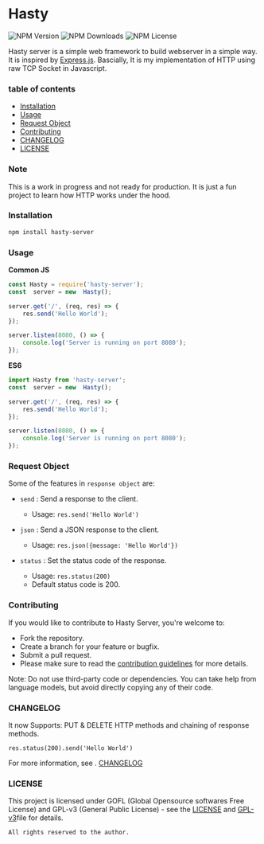 # Hasty 


![NPM Version](https://img.shields.io/npm/v/hasty-server)
![NPM Downloads](https://img.shields.io/npm/d18m/hasty-server)
![NPM License](https://img.shields.io/npm/l/hasty-server)

Hasty server is a simple web framework to build webserver  in a simple way. It is inspired by [Express.js](https://expressjs.com/).
Bascially, It is my implementation of HTTP using raw TCP Socket in Javascript.

###  table of contents
- [Installation](#installation)
- [Usage](#usage)
- [Request Object](#request-object)
- [Contributing](#contributing)
- [CHANGELOG](CHANGELOG.md)
- [LICENSE](LICENSE.md)


### Note

This is a work in progress and not ready for production. It is just a fun project to learn how HTTP works under the hood.

### Installation
```bash
npm install hasty-server
```

### Usage  
 
**Common JS**

```Javascript
const Hasty = require('hasty-server');
const  server = new  Hasty();

server.get('/', (req, res) => {
    res.send('Hello World');
});

server.listen(8080, () => {
    console.log('Server is running on port 8080');
});
```
    
**ES6**

```Javascript
import Hasty from 'hasty-server';
const  server = new  Hasty();

server.get('/', (req, res) => {
    res.send('Hello World');
});

server.listen(8080, () => {
    console.log('Server is running on port 8080');
});
```

### Request Object

Some of the features in  `response object` are:

- `send` : Send a response to the client.
    - Usage: `res.send('Hello World')`

- `json` : Send a JSON response to the client.
    - Usage: `res.json({message: 'Hello World'})`

- `status` : Set the status code of the response.
    - Usage: `res.status(200)`
    - Default status code is 200.
    
### Contributing

If you would like to contribute to Hasty Server, you're welcome to:

 - Fork the repository.
 - Create a branch for your feature or bugfix.
 - Submit a pull request.
 - Please make sure to read the [contribution guidelines](CONTRIBUTING.md) for more details.

Note: Do not use third-party code or dependencies. You can take help from language models, but avoid directly copying any of their code.

### CHANGELOG
 
It now Supports: PUT & DELETE HTTP methods and chaining of response methods.

`res.status(200).send('Hello World')`


For more information, see .
[CHANGELOG](CHANGELOG.md)

### LICENSE

This project is licensed under GOFL (Global Opensource softwares Free License) and  GPL-v3 (General Public License) - see the [LICENSE](LICENSE.md) and [GPL-v3](GPLV3.md)file for details.

```
All rights reserved to the author.
```
